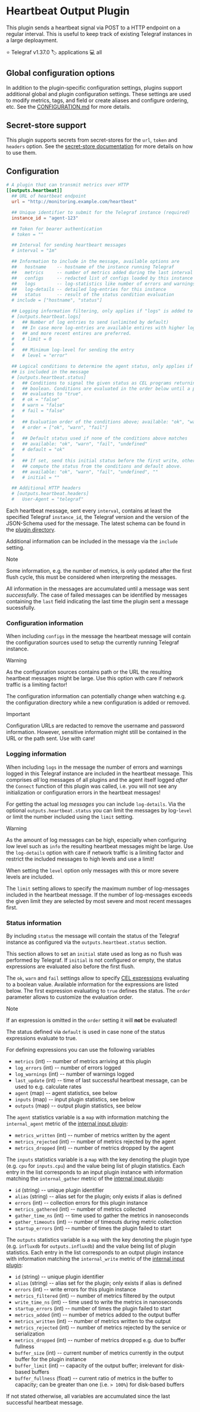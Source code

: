 # Heartbeat Output Plugin

This plugin sends a heartbeat signal via POST to a HTTP endpoint on a regular
interval. This is useful to keep track of existing Telegraf instances in a large
deploayment.

⭐ Telegraf v1.37.0
🏷️ applications
💻 all

## Global configuration options <!-- @/docs/includes/plugin_config.md -->

In addition to the plugin-specific configuration settings, plugins support
additional global and plugin configuration settings. These settings are used to
modify metrics, tags, and field or create aliases and configure ordering, etc.
See the [CONFIGURATION.md][CONFIGURATION.md] for more details.

[CONFIGURATION.md]: ../../../docs/CONFIGURATION.md#plugins

## Secret-store support

This plugin supports secrets from secret-stores for the `url`, `token` and
`headers` option.
See the [secret-store documentation][SECRETSTORE] for more details on how
to use them.

[SECRETSTORE]: ../../../docs/CONFIGURATION.md#secret-store-secrets

## Configuration

```toml @sample.conf
# A plugin that can transmit metrics over HTTP
[[outputs.heartbeat]]
  ## URL of heartbeat endpoint
  url = "http://monitoring.example.com/heartbeat"

  ## Unique identifier to submit for the Telegraf instance (required)
  instance_id = "agent-123"

  ## Token for bearer authentication
  # token = ""

  ## Interval for sending heartbeart messages
  # interval = "1m"

  ## Information to include in the message, available options are
  ##   hostname    -- hostname of the instance running Telegraf
  ##   metrics     -- number of metrics added during the last interval
  ##   configs     -- redacted list of configs loaded by this instance
  ##   logs        -- log-statistics like number of errors and warnings
  ##   log-details -- detailed log-entries for this instance
  ##   status      -- result of the status condition evaluation
  # include = ["hostname", "status"]

  ## Logging information filtering, only applies if "logs" is added to "include"
  # [outputs.heartbeat.logs]
  #   ## Number of log entries to send (unlimited by default)
  #   ## In case more log-entries are available entires with higher log levels
  #   ## and more recent entires are preferred.
  #   # limit = 0
  #
  #   ## Minimum log-level for sending the entry
  #   # level = "error"

  ## Logical conditions to determine the agent status, only applies if "status"
  ## is included in the message
  # [outputs.heartbeat.status]
  #   ## Conditions to signal the given status as CEL programs returning a
  #   ## boolean. Conditions are evaluated in the order below until a program
  #   ## evaluates to "true".
  #   # ok = "false"
  #   # warn = "false"
  #   # fail = "false"
  #
  #   ## Evaluation order of the conditions above; available: "ok", "warn", "fail"
  #   # order = ["ok", "warn", "fail"]
  #
  #   ## Default status used if none of the conditions above matches
  #   ## available: "ok", "warn", "fail", "undefined"
  #   # default = "ok"
  #
  #   ## If set, send this initial status before the first write, otherwise
  #   ## compute the status from the conditions and default above.
  #   ## available: "ok", "warn", "fail", "undefined", ""
  #   # initial = ""

  ## Additional HTTP headers
  # [outputs.heartbeat.headers]
  #   User-Agent = "telegraf"
```

Each heartbeat message, sent every `interval`, contains at least the specified
Telegraf `instance_id`, the Telegraf version and the version of the JSON-Schema
used for the message. The latest schema can be found in the
[plugin directory][schema].

Additional information can be included in the message via the `include` setting.

> [!NOTE]
> Some information, e.g. the number of metrics, is only updated after the first
> flush cycle, this must be considered when interpreting the messages.

All information in the messages are accumulated until a message was sent
_successfully_. The case of failed messages can be identified by messages
containing the `last` field indicating the last time the plugin sent a message
sucessfully.

### Configuration information

When including `configs` in the message the heartbeat message will contain the
configuration sources used to setup the currently running Telegraf instance.

> [!WARNING]
> As the configuration sources contains path or the URL the resulting heartbeat
> messages might be large. Use this option with care if network traffic is a
> limiting factor!

The configuration information can potentially change when watching e.g. the
configuration directory while a new configuration is added or removed.

> [!IMPORTANT]
> Configuration URLs are redacted to remove the username and password
> information. However, sensitive information might still be contained in the
> URL or the path sent. Use with care!

### Logging information

When including `logs` in the message the number of errors and warnings logged
in this Telegraf instance are included in the heartbeat message. This comprises
_all_ log messages of all plugins and the agent itself logged _after_ the
`Connect` function of this plugin was called, i.e. you will not see any
initialization or configuration errors in the heartbeat messages!

For getting the actual log _messages_ you can include `log-details`. Via the
optional `outputs.heartbeat.status` you can limit the messages by log-`level`
or limit the number included using the `limit` setting.

> [!WARNING]
> As the amount of log messages can be high, especially when configuring low
> level such as `info` the resulting heartbeat messages might be large. Use the
> `log-details` option with care if network traffic is a limiting factor and
> restrict the included messages to high levels and use a limit!

When setting the `level` option only messages with this or more severe levels
are included.

The `limit` setting allows to specify the maximum number of log-messages
included in the heartbeat message. If the number of log-messages exceeds the
given limit they are selected by most severe and most recent messages first.

### Status information

By including `status` the message will contain the status of the Telegraf
instance as configured via the `outputs.heartbeat.status` section.

This section allows to set an `initial` state used as long as no flush was
performed by Telegraf. If `initial` is not configured or empty, the status
expressions are evaluated also before the first flush.

The `ok`, `warn` and `fail` settings allow to specify [CEL expressions][cel]
evaluating to a boolean value. Available information for the expressions are
listed below. The first expression evaluating to `true` defines the status.
The `order` parameter allows to customize the evaluation order.

> [!NOTE]
> If an expression is omitted in the `order` setting it will __not__ be
> evaluated!

The status defined via `default` is used in case none of the status expressions
evaluate to true.

For defining expressions you can use the following variables

- `metrics` (int)      -- number of metrics arriving at this plugin
- `log_errors` (int)   -- number of errors logged
- `log_warnings` (int) -- number of warnings logged
- `last_update` (int)  -- time of last successful heartbeat message, can be used
                          to e.g. calculate rates
- `agent` (map)        -- agent statistics, see below
- `inputs` (map)       -- input plugin statistics, see below
- `outputs` (map)      -- output plugin statistics, see below

The `agent` statistics variable is a `map` with information matching the
`internal_agent` metric of the [internal input plugin][internal_plugin]:

- `metrics_written` (int)  -- number of metrics written by the agent
- `metrics_rejected` (int) -- number of metrics rejected by the agent
- `metrics_dropped` (int)  -- number of metrics dropped by the agent

The `inputs` statistics variable is a `map` with the key denoting the plugin
type (e.g. `cpu` for `inputs.cpu`) and the value being list of plugin
statistics. Each entry in the list corresponds to an input plugin instance with
information matching the `internal_gather` metric of the
[internal input plugin][internal_plugin]:

- `id` (string)            -- unique plugin identifier
- `alias` (string)         -- alias set for the plugin; only exists if alias
                              is defined
- `errors` (int)           -- collection errors for this plugin instance
- `metrics_gathered` (int) -- number of metrics collected
- `gather_time_ns` (int)   -- time used to gather the metrics in nanoseconds
- `gather_timeouts` (int)  -- number of timeouts during metric collection
- `startup_errors` (int)   -- number of times the plugin failed to start

The `outputs` statistics variable is a `map` with the key denoting the plugin
type (e.g. `influxdb` for `outputs.influxdb`) and the value being list of plugin
statistics. Each entry in the list corresponds to an output plugin instance with
information matching the `internal_write` metric of the
[internal input plugin][internal_plugin]:

- `id` (string)             -- unique plugin identifier
- `alias` (string)          -- alias set for the plugin; only exists if alias
                               is defined
- `errors` (int)            -- write errors for this plugin instance
- `metrics_filtered` (int)  -- number of metrics filtered by the output
- `write_time_ns` (int)     -- time used to write the metrics in nanoseconds
- `startup_errors` (int)    -- number of times the plugin failed to start
- `metrics_added` (int)     -- number of metrics added to the output buffer
- `metrics_written` (int)   -- number of metrics written to the output
- `metrics_rejected` (int)  -- number of metrics rejected by the service or
                               serialization
- `metrics_dropped` (int)   -- number of metrics dropped e.g. due to buffer
                               fullness
- `buffer_size` (int)       -- current number of metrics currently in the output
                               buffer for the plugin instance
- `buffer_limit` (int)      -- capacity of the output buffer; irrelevant for
                               disk-based buffers
- `buffer_fullness` (float) -- current ratio of metrics in the buffer to
                               capacity; can be greater than one (i.e. `> 100%`)
                               for disk-based buffers

If not stated otherwise, all variables are accumulated since the last successful
heartbeat message.

[schema]: /plugins/outputs/heartbeat/schema_v1.json
[cel]: https://cel.dev
[internal_plugin]: /plugins/inputs/internal/README.md
